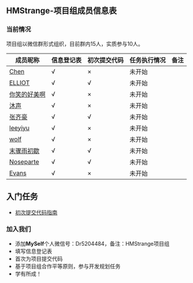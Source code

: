 ## HMStrange-项目组成员信息表

### 当前情况

项目组以微信群形式组织，目前群内15人，实质参与10人。

| 成员昵称 | 信息登记表 | 初次提交代码 | 任务执行情况 | 备注 |
|---------|-----------|-------------|-------------|------|
| [Chen](https://github.com/CCCCCCCCCCChen) | √ | × | 未开始 | |
| [ELLIOT](https://github.com/chanjjaeseo) | √ | √ | 未开始 | |
| [你笑的好美啊](https://github.com/shen13380308088) | √ | × | 未开始 | |
| [沐声](https://github.com/LingBengYing) | √ | × | 未开始 | |
| [张齐豪](https://github.com/TIANTIANSTUDY)| √ | √ | 未开始 | |
| [leeyiyu](https://github.com/leeyiyu)| √ | × | 未开始 | |
| [wolf](https://github.com/lvxinqiao)| √ | × | 未开始 | |
| [末骤雨初歇](https://github.com/wangjiangtao2)| √ | √ | 未开始 | |
| [Noseparte](https://github.com/noseparte/)| √ | √ | 未开始 | |
| [Evans](https://github.com/yangyong1997)| √ | × | 未开始 | |

## 入门任务

* [初次提交代码指南](https://www.imooc.com/article/284151)

### 加入我们

- 添加**MySelf**个人微信号：Dr5204484，备注：HMStrange项目组
- 填写信息登记表
- 首次为项目提交代码
- 基于项目组合作平等原则，参与开发规划任务
- 学有所成！
